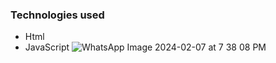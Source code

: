 ### Technologies used
- Html
- JavaScript
![WhatsApp Image 2024-02-07 at 7 38 08 PM](https://github.com/giovannigm/guessNumber/assets/58411051/836c8389-7815-4fea-ad6b-b00f62e56b69)
